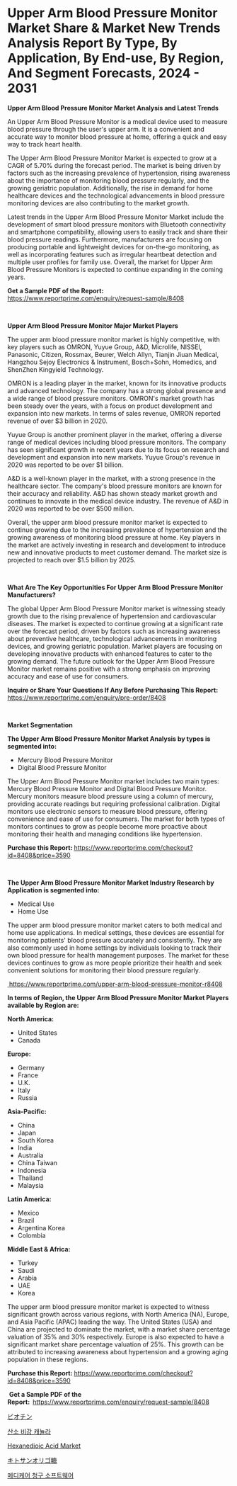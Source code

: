 <p><h1>Upper Arm Blood Pressure Monitor Market Share & Market New Trends Analysis Report By Type, By Application, By End-use, By Region, And Segment Forecasts, 2024 - 2031</h1></p><p><strong>Upper Arm Blood Pressure Monitor Market Analysis and Latest Trends</strong></p>
<p><p>An Upper Arm Blood Pressure Monitor is a medical device used to measure blood pressure through the user's upper arm. It is a convenient and accurate way to monitor blood pressure at home, offering a quick and easy way to track heart health.</p><p>The Upper Arm Blood Pressure Monitor Market is expected to grow at a CAGR of 5.70% during the forecast period. The market is being driven by factors such as the increasing prevalence of hypertension, rising awareness about the importance of monitoring blood pressure regularly, and the growing geriatric population. Additionally, the rise in demand for home healthcare devices and the technological advancements in blood pressure monitoring devices are also contributing to the market growth.</p><p>Latest trends in the Upper Arm Blood Pressure Monitor Market include the development of smart blood pressure monitors with Bluetooth connectivity and smartphone compatibility, allowing users to easily track and share their blood pressure readings. Furthermore, manufacturers are focusing on producing portable and lightweight devices for on-the-go monitoring, as well as incorporating features such as irregular heartbeat detection and multiple user profiles for family use. Overall, the market for Upper Arm Blood Pressure Monitors is expected to continue expanding in the coming years.</p></p>
<p><strong>Get a Sample PDF of the Report:&nbsp;</strong> <a href="https://www.reportprime.com/enquiry/request-sample/8408">https://www.reportprime.com/enquiry/request-sample/8408</a></p>
<p>&nbsp;</p>
<p><strong>Upper Arm Blood Pressure Monitor Major Market Players</strong></p>
<p><p>The upper arm blood pressure monitor market is highly competitive, with key players such as OMRON, Yuyue Group, A&D, Microlife, NISSEI, Panasonic, Citizen, Rossmax, Beurer, Welch Allyn, Tianjin Jiuan Medical, Hangzhou Sejoy Electronics & Instrument, Bosch+Sohn, Homedics, and ShenZhen Kingyield Technology. </p><p>OMRON is a leading player in the market, known for its innovative products and advanced technology. The company has a strong global presence and a wide range of blood pressure monitors. OMRON's market growth has been steady over the years, with a focus on product development and expansion into new markets. In terms of sales revenue, OMRON reported revenue of over $3 billion in 2020.</p><p>Yuyue Group is another prominent player in the market, offering a diverse range of medical devices including blood pressure monitors. The company has seen significant growth in recent years due to its focus on research and development and expansion into new markets. Yuyue Group's revenue in 2020 was reported to be over $1 billion.</p><p>A&D is a well-known player in the market, with a strong presence in the healthcare sector. The company's blood pressure monitors are known for their accuracy and reliability. A&D has shown steady market growth and continues to innovate in the medical device industry. The revenue of A&D in 2020 was reported to be over $500 million.</p><p>Overall, the upper arm blood pressure monitor market is expected to continue growing due to the increasing prevalence of hypertension and the growing awareness of monitoring blood pressure at home. Key players in the market are actively investing in research and development to introduce new and innovative products to meet customer demand. The market size is projected to reach over $1.5 billion by 2025.</p></p>
<p>&nbsp;</p>
<p><strong>What Are The Key Opportunities For Upper Arm Blood Pressure Monitor Manufacturers?</strong></p>
<p><p>The global Upper Arm Blood Pressure Monitor market is witnessing steady growth due to the rising prevalence of hypertension and cardiovascular diseases. The market is expected to continue growing at a significant rate over the forecast period, driven by factors such as increasing awareness about preventive healthcare, technological advancements in monitoring devices, and growing geriatric population. Market players are focusing on developing innovative products with enhanced features to cater to the growing demand. The future outlook for the Upper Arm Blood Pressure Monitor market remains positive with a strong emphasis on improving accuracy and ease of use for consumers.</p></p>
<p><strong>Inquire or Share Your Questions If Any Before Purchasing This Report:</strong> <a href="https://www.reportprime.com/enquiry/pre-order/8408">https://www.reportprime.com/enquiry/pre-order/8408</a></p>
<p>&nbsp;</p>
<p><strong>Market Segmentation</strong></p>
<p><strong>The Upper Arm Blood Pressure Monitor Market Analysis by types is segmented into:</strong></p>
<p><ul><li>Mercury Blood Pressure Monitor</li><li>Digital Blood Pressure Monitor</li></ul></p>
<p><p>The Upper Arm Blood Pressure Monitor market includes two main types: Mercury Blood Pressure Monitor and Digital Blood Pressure Monitor. Mercury monitors measure blood pressure using a column of mercury, providing accurate readings but requiring professional calibration. Digital monitors use electronic sensors to measure blood pressure, offering convenience and ease of use for consumers. The market for both types of monitors continues to grow as people become more proactive about monitoring their health and managing conditions like hypertension.</p></p>
<p><strong>Purchase this Report:&nbsp;</strong><a href="https://www.reportprime.com/checkout?id=8408&price=3590">https://www.reportprime.com/checkout?id=8408&price=3590</a></p>
<p>&nbsp;</p>
<p><strong>The Upper Arm Blood Pressure Monitor Market Industry Research by Application is segmented into:</strong></p>
<p><ul><li>Medical Use</li><li>Home Use</li></ul></p>
<p><p>The upper arm blood pressure monitor market caters to both medical and home use applications. In medical settings, these devices are essential for monitoring patients' blood pressure accurately and consistently. They are also commonly used in home settings by individuals looking to track their own blood pressure for health management purposes. The market for these devices continues to grow as more people prioritize their health and seek convenient solutions for monitoring their blood pressure regularly.</p></p>
<p><a href="https://www.reportprime.com/upper-arm-blood-pressure-monitor-r8408">&nbsp;https://www.reportprime.com/upper-arm-blood-pressure-monitor-r8408</a></p>
<p><strong>In terms of Region, the Upper Arm Blood Pressure Monitor Market Players available by Region are:</strong></p>
<p>
    <p> <strong> North America: </strong>
        <ul>
            <li>United States</li>
            <li>Canada</li>
        </ul>
        </p> 
    <p> <strong> Europe: </strong>
        <ul>
            <li>Germany</li>
            <li>France</li>
            <li>U.K.</li>
            <li>Italy</li>
            <li>Russia</li>
        </ul>
        </p> 
    <p> <strong> Asia-Pacific: </strong>
        <ul>
            <li>China</li>
            <li>Japan</li>
            <li>South Korea</li>
            <li>India</li>
            <li>Australia</li>
            <li>China Taiwan</li>
            <li>Indonesia</li>
            <li>Thailand</li>
            <li>Malaysia</li>
        </ul>
        </p> 
    <p> <strong> Latin America: </strong>
        <ul>
            <li>Mexico</li>
            <li>Brazil</li>
            <li>Argentina Korea</li>
            <li>Colombia</li>
        </ul>
        </p> 
    <p> <strong> Middle East & Africa: </strong>
        <ul>
            <li>Turkey</li>
            <li>Saudi</li>
            <li>Arabia</li>
            <li>UAE</li>
            <li>Korea</li>
        </ul>
    </p>
    </p>
<p><p>The upper arm blood pressure monitor market is expected to witness significant growth across various regions, with North America (NA), Europe, and Asia Pacific (APAC) leading the way. The United States (USA) and China are projected to dominate the market, with a market share percentage valuation of 35% and 30% respectively. Europe is also expected to have a significant market share percentage valuation of 25%. This growth can be attributed to increasing awareness about hypertension and a growing aging population in these regions.</p></p>
<p><strong>Purchase this Report: </strong><a href="https://www.reportprime.com/checkout?id=8408&price=3590">https://www.reportprime.com/checkout?id=8408&price=3590</a></p>
<p>&nbsp;<strong>Get a Sample PDF of the Report:&nbsp;&nbsp;</strong><a href="https://www.reportprime.com/enquiry/request-sample/8408">https://www.reportprime.com/enquiry/request-sample/8408</a></p>
<p><strong></strong></p>
<p><p><a href="https://medium.com/@tigerprawn1996/%E3%83%93%E3%82%AA%E3%83%81%E3%83%B3%E5%B8%82%E5%A0%B4-2031%E5%B9%B4%E3%81%BE%E3%81%A7%E3%81%AE%E3%83%88%E3%83%AC%E3%83%B3%E3%83%89-%E4%BA%88%E6%B8%AC-%E7%AB%B6%E4%BA%89%E5%88%86%E6%9E%90-e52d96976b3b">ビオチン</a></p><p><a href="https://medium.com/@luffiazaza/%EC%82%B0%EC%86%8C-%EB%B9%84%EB%A7%88%EA%B7%80-%EC%B9%B4%EB%88%8C%EB%9D%BC-%EC%8B%9C%EC%9E%A5-%EA%B7%9C%EB%AA%A8-cagr-%EB%8F%99%ED%96%A5-2024-2030-b811d05202ff">산소 비강 캐뉼라</a></p><p><a href="https://issuu.com/reportprime-2/docs/hexanedioic-acid-market-size-2030.pptx">Hexanedioic Acid Market</a></p><p><a href="https://github.com/laurenreichert/Market-Research-Report-List-1/blob/main/951601222833.md">キトサンオリゴ糖</a></p><p><a href="https://medium.com/@antosuigrtley99783676/%EC%9D%98%EB%A3%8C-%EB%B3%B4%ED%97%98-%EC%B2%AD%EA%B5%AC-%EC%86%8C%ED%94%84%ED%8A%B8%EC%9B%A8%EC%96%B4-%EC%8B%9C%EC%9E%A5-%EA%B7%9C%EB%AA%A8-%EC%8B%9C%EC%9E%A5-%EC%A0%84%EB%A7%9D-%EB%B0%8F-%EC%8B%9C%EC%9E%A5-%EC%98%88%EC%B8%A1-2024%EB%85%84%EB%B6%80%ED%84%B0-2031%EB%85%84-2c3829708269">메디케어 청구 소프트웨어</a></p></p>